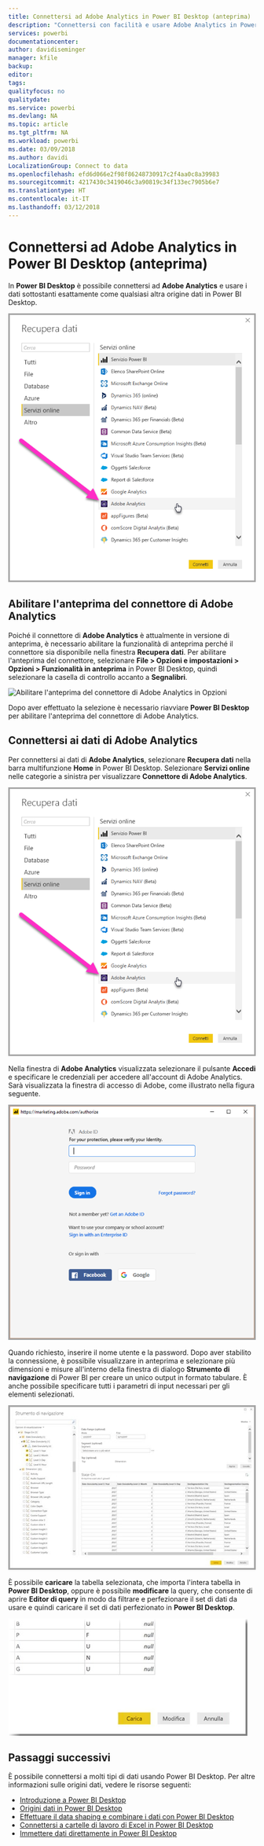 ```yaml
---
title: Connettersi ad Adobe Analytics in Power BI Desktop (anteprima)
description: "Connettersi con facilità e usare Adobe Analytics in Power BI Desktop"
services: powerbi
documentationcenter: 
author: davidiseminger
manager: kfile
backup: 
editor: 
tags: 
qualityfocus: no
qualitydate: 
ms.service: powerbi
ms.devlang: NA
ms.topic: article
ms.tgt_pltfrm: NA
ms.workload: powerbi
ms.date: 03/09/2018
ms.author: davidi
LocalizationGroup: Connect to data
ms.openlocfilehash: efd6d066e2f98f86248730917c2f4aa0c8a39983
ms.sourcegitcommit: 4217430c3419046c3a90819c34f133ec7905b6e7
ms.translationtype: HT
ms.contentlocale: it-IT
ms.lasthandoff: 03/12/2018
---
```

# <a name="connect-to-adobe-analytics-in-power-bi-desktop-preview"></a>Connettersi ad Adobe Analytics in Power BI Desktop (anteprima)
In **Power BI Desktop** è possibile connettersi ad **Adobe Analytics** e usare i dati sottostanti esattamente come qualsiasi altra origine dati in Power BI Desktop. 

![Ottenere i dati da Adobe Analytics](media/desktop-connect-adobe-analytics/connect-adobe-analytics_01.png)

## <a name="enable-the-adobe-analytics-connector-preview"></a>Abilitare l'anteprima del connettore di Adobe Analytics 
Poiché il connettore di **Adobe Analytics** è attualmente in versione di anteprima, è necessario abilitare la funzionalità di anteprima perché il connettore sia disponibile nella finestra **Recupera dati**. Per abilitare l'anteprima del connettore, selezionare **File > Opzioni e impostazioni > Opzioni > Funzionalità in anteprima** in Power BI Desktop, quindi selezionare la casella di controllo accanto a **Segnalibri**. 

![Abilitare l'anteprima del connettore di Adobe Analytics in Opzioni](media/desktop-connect-adobe-analytics/connect-adobe-analytics_02.png)

Dopo aver effettuato la selezione è necessario riavviare **Power BI Desktop** per abilitare l'anteprima del connettore di Adobe Analytics.

## <a name="connect-to-adobe-analytics-data"></a>Connettersi ai dati di Adobe Analytics
Per connettersi ai dati di **Adobe Analytics**, selezionare **Recupera dati** nella barra multifunzione **Home** in Power BI Desktop. Selezionare **Servizi online** nelle categorie a sinistra per visualizzare **Connettore di Adobe Analytics**.

![Ottenere i dati da Adobe Analytics](media/desktop-connect-adobe-analytics/connect-adobe-analytics_01.png)

Nella finestra di **Adobe Analytics** visualizzata selezionare il pulsante **Accedi** e specificare le credenziali per accedere all'account di Adobe Analytics. Sarà visualizzata la finestra di accesso di Adobe, come illustrato nella figura seguente.

![Accedere ad Adobe Analytics](media/desktop-connect-adobe-analytics/connect-adobe-analytics_03.png)

Quando richiesto, inserire il nome utente e la password. Dopo aver stabilito la connessione, è possibile visualizzare in anteprima e selezionare più dimensioni e misure all'interno della finestra di dialogo **Strumento di navigazione** di Power BI per creare un unico output in formato tabulare. È anche possibile specificare tutti i parametri di input necessari per gli elementi selezionati. 

![Selezionare i dati con lo strumento di navigazione](media/desktop-connect-adobe-analytics/connect-adobe-analytics_04.png)

È possibile **caricare** la tabella selezionata, che importa l'intera tabella in **Power BI Desktop**, oppure è possibile **modificare** la query, che consente di aprire **Editor di query** in modo da filtrare e perfezionare il set di dati da usare e quindi caricare il set di dati perfezionato in **Power BI Desktop**.

![Caricare o modificare i dati nello strumento di navigazione](media/desktop-connect-adobe-analytics/connect-adobe-analytics_05.png)


## <a name="next-steps"></a>Passaggi successivi
È possibile connettersi a molti tipi di dati usando Power BI Desktop. Per altre informazioni sulle origini dati, vedere le risorse seguenti:

* [Introduzione a Power BI Desktop](desktop-getting-started.md)
* [Origini dati in Power BI Desktop](desktop-data-sources.md)
* [Effettuare il data shaping e combinare i dati con Power BI Desktop](desktop-shape-and-combine-data.md)
* [Connettersi a cartelle di lavoro di Excel in Power BI Desktop](desktop-connect-excel.md)   
* [Immettere dati direttamente in Power BI Desktop](desktop-enter-data-directly-into-desktop.md)   

